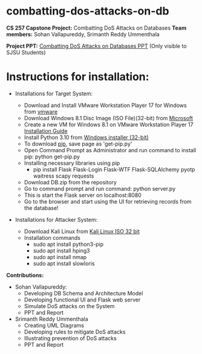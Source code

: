 # combatting-dos-attacks-on-db
 **CS 257 Capstone Project:** Combatting DoS Attacks on Databases
 **Team members:** Sohan Vallapureddy, Srimanth Reddy Ummenthala

**Project PPT:** [Combatting DoS Attacks on Databases PPT](https://tinyurl.com/no-dos-attacks-on-db-ppt) (Only visible to SJSU Students)

# Instructions for installation:
* Installations for Target System:
  * Download and Install VMware Workstation Player 17 for Windows from [vmware](https://www.vmware.com/go/getplayer-win)
  * Download Windows 8.1 Disc Image (ISO File)(32-bit) from [Microsoft](https://software.download.prss.microsoft.com/dbazure/Win8.1_English_x32.iso?t=f6bf589a-fe9f-4940-8ee1-a2761e9f1562&e=1702015760&h=1a0d634d546e421f438fa20bac57eee020dc6b5de71a6513642c9224148ed7e8)
  * Create a new VM for Windows 8.1 on VMware Workstation Player 17 [Installation Guide](https://youtu.be/1ugRzE7nZq4)
  * Install Python 3.10 from [Windows installer (32-bit)](https://www.python.org/ftp/python/3.10.0/python-3.10.0.exe)
  * To download [pip](https://bootstrap.pypa.io/get-pip.py), save page as 'get-pip.py'
  * Open Command Prompt as Administrator and run command to install pip: python get-pip.py
  * Installing necessary libraries using pip
    * pip install Flask Flask-Login Flask-WTF Flask-SQLAlchemy pyotp waitress scapy requests
  * Download DB.zip from the repository
  * Go to command prompt and run command: python server.py
  * This is start the Flask server on localhost:8080
  * Go to the browser and start using the UI for retrieving records from the database!
 
* Installations for Attacker System:
  * Download Kali Linux from [Kali Linux ISO 32 bit](https://www.techspot.com/downloads/downloadnow/6738/?evp=7e087af1ea8b1811d5744556949f14ef&file=8534)
  * Installation commands
    * sudo apt install python3-pip
    * sudo apt install hping3
    * sudo apt install nmap
    * sudo apt install slowloris

**Contributions:**
* Sohan Vallapureddy:
  * Developing DB Schema and Architecture Model
  * Developing functional UI and Flask web server
  * Simulate DoS attacks on the System
  * PPT and Report
* Srimanth Reddy Ummenthala
  * Creating UML Diagrams
  * Developing rules to mitigate DoS attacks
  * Illustrating prevention of DoS attacks
  * PPT and Report

